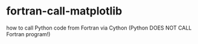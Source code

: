 # fortran-call-matplotlib
how to call Python code from Fortran via Cython (Python DOES NOT CALL Fortran program!)
